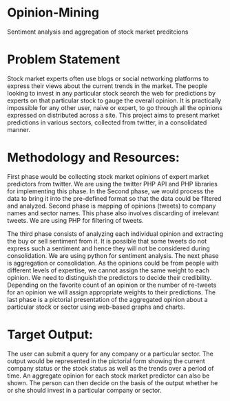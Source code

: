 # Opinion-Mining
Sentiment analysis and aggregation of stock market preditcions

# Problem Statement
Stock market experts often use blogs or social networking platforms to express their views about the current trends in the market. The people looking to invest in any particular stock search the web for predictions by experts on that particular stock to gauge the overall opinion. It is practically impossible for any other user, naive or expert, to go through all the opinions expressed on distributed across a site. This project aims to present market predictions in various sectors, collected from twitter, in a consolidated manner.

# Methodology and Resources:
First phase would be collecting stock market opinions of expert market predictors from twitter. We are using the twitter PHP API and PHP libraries for implementing this phase. In the Second phase, we would process the data to bring it into the pre-defined format so that the data could be filtered and analyzed. Second phase is mapping of opinions (tweets) to company names and sector names. This phase also involves discarding of irrelevant tweets. We are using PHP for filtering of tweets.

The third phase consists of analyzing each individual opinion and extracting the buy or sell sentiment from it. It is possible that some tweets do not express such a sentiment and hence they will not be considered during consolidation. We are using python for sentiment analysis. The next phase is aggregation or consolidation. As the opinions could be from people with different levels of expertise, we cannot assign the same weight to each opinion. We need to distinguish the predictors to decide their credibility. Depending on the favorite count of an opinion or the number of re-tweets for an opinion we will assign appropriate weights to their predictions. The last phase is a pictorial presentation of the aggregated opinion about a particular stock or sector using web-based graphs and charts.

# Target Output:
The user can submit a query for any company or a particular sector. The output would be represented in the pictorial form showing the current company status or the stock status as well as the trends over a period of time. An aggregate opinion for each stock market predictor can also be shown. The person can then decide on the basis of the output whether he or she should invest in a particular company or sector.
